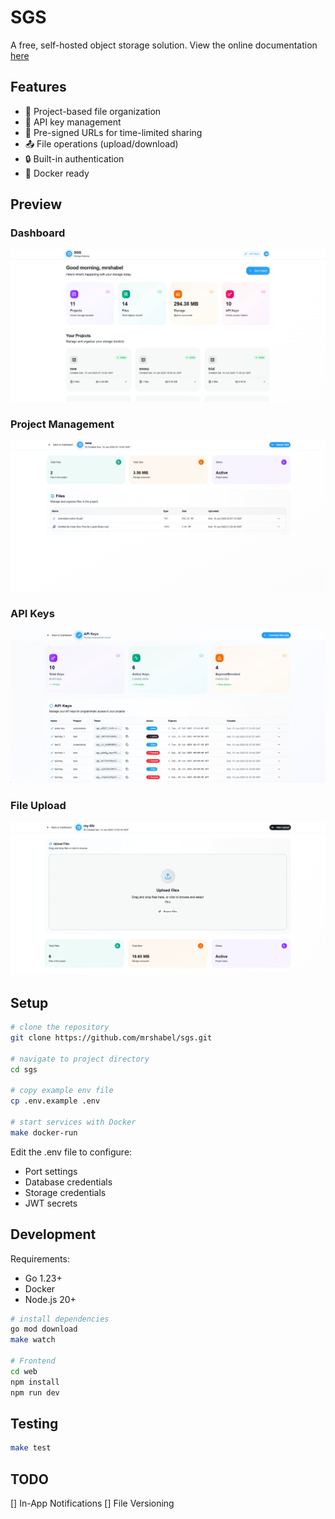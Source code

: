# SGS

A free, self-hosted object storage solution. View the online documentation [here](https://documenter.getpostman.com/view/37741623/2sB34Zs5Bo "sgs documentation")

## Features

-   📁 Project-based file organization
-   🔑 API key management
-   🔗 Pre-signed URLs for time-limited sharing
-   📤 File operations (upload/download)
-   🔒 Built-in authentication
-   🐳 Docker ready

## Preview

### Dashboard

![Dashboard Preview](docs/dashboard.png)

### Project Management

![Projects View](docs/projects.png)

### API Keys

![API Keys Management](docs/api-keys.png)

### File Upload

![File Upload Interface](docs/upload.png)

## Setup

```bash
# clone the repository
git clone https://github.com/mrshabel/sgs.git

# navigate to project directory
cd sgs

# copy example env file
cp .env.example .env

# start services with Docker
make docker-run
```

Edit the .env file to configure:

-   Port settings
-   Database credentials
-   Storage credentials
-   JWT secrets

## Development

Requirements:

-   Go 1.23+
-   Docker
-   Node.js 20+

```bash
# install dependencies
go mod download
make watch

# Frontend
cd web
npm install
npm run dev
```

## Testing

```bash
make test
```

## TODO

[] In-App Notifications
[] File Versioning
